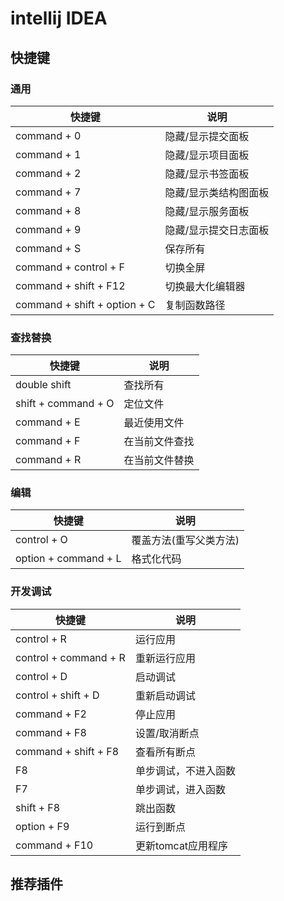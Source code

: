 # intellij IDEA

## 快捷键

### 通用

| 快捷键                       | 说明                  |
| ---------------------------- | --------------------- |
| command + 0                  | 隐藏/显示提交面板     |
| command + 1                  | 隐藏/显示项目面板     |
| command + 2                  | 隐藏/显示书签面板     |
| command + 7                  | 隐藏/显示类结构图面板 |
| command + 8                  | 隐藏/显示服务面板     |
| command + 9                  | 隐藏/显示提交日志面板 |
| command + S                  | 保存所有              |
| command + control + F        | 切换全屏              |
| command + shift + F12        | 切换最大化编辑器      |
| command + shift + option + C | 复制函数路径          |

### 查找替换

| 快捷键              | 说明           |
| ------------------- | -------------- |
| double shift        | 查找所有       |
| shift + command + O | 定位文件       |
| command + E         | 最近使用文件   |
| command + F         | 在当前文件查找 |
| command + R         | 在当前文件替换 |

### 编辑

| 快捷键               | 说明                   |
| -------------------- | ---------------------- |
| control + O          | 覆盖方法(重写父类方法) |
| option + command + L | 格式化代码             |




### 开发调试

| 快捷键                | 说明                 |
| --------------------- | -------------------- |
| control + R           | 运行应用             |
| control + command + R | 重新运行应用         |
| control + D           | 启动调试             |
| control + shift + D   | 重新启动调试         |
| command + F2          | 停止应用             |
| command + F8          | 设置/取消断点        |
| command + shift + F8  | 查看所有断点         |
| F8                    | 单步调试，不进入函数 |
| F7                    | 单步调试，进入函数   |
| shift + F8            | 跳出函数             |
| option + F9           | 运行到断点           |
| command + F10         | 更新tomcat应用程序   |


## 推荐插件